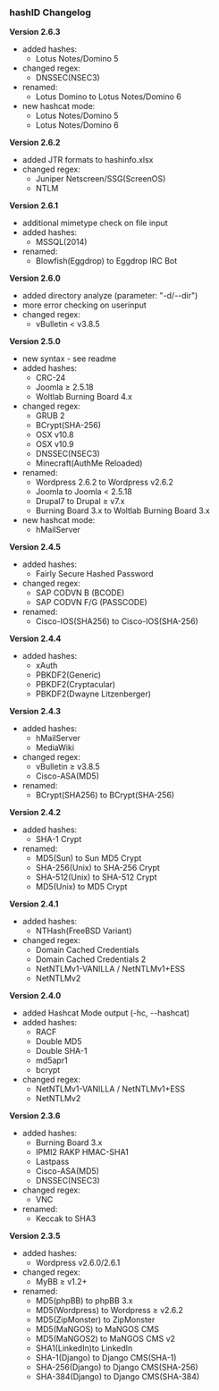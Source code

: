 ### hashID Changelog
**Version 2.6.3**
* added hashes:
	* Lotus Notes/Domino 5
* changed regex:
	* DNSSEC(NSEC3)
* renamed:
	* Lotus Domino to Lotus Notes/Domino 6
* new hashcat mode:
	* Lotus Notes/Domino 5
	* Lotus Notes/Domino 6

**Version 2.6.2**
* added JTR formats to hashinfo.xlsx
* changed regex:
	* Juniper Netscreen/SSG(ScreenOS)
	* NTLM

**Version 2.6.1**
* additional mimetype check on file input
* added hashes:
	* MSSQL(2014)
* renamed:
	* Blowfish(Eggdrop) to Eggdrop IRC Bot

**Version 2.6.0**
* added directory analyze (parameter: "-d/--dir")
* more error checking on userinput
* changed regex:
	* vBulletin < v3.8.5

**Version 2.5.0**
* new syntax - see readme
* added hashes:
	* CRC-24
	* Joomla ≥ 2.5.18
	* Woltlab Burning Board 4.x
* changed regex:
	* GRUB 2
	* BCrypt(SHA-256)
	* OSX v10.8
	* OSX v10.9
	* DNSSEC(NSEC3)
	* Minecraft(AuthMe Reloaded)
* renamed:
	* Wordpress 2.6.2 to Wordpress v2.6.2
	* Joomla to Joomla < 2.5.18
	* Drupal7 to Drupal ≥ v7.x
	* Burning Board 3.x to Woltlab Burning Board 3.x
* new hashcat mode:
	* hMailServer

**Version 2.4.5**
* added hashes:
	* Fairly Secure Hashed Password
* changed regex:
	* SAP CODVN B (BCODE)
	* SAP CODVN F/G (PASSCODE)
* renamed:
	* Cisco-IOS(SHA256) to Cisco-IOS(SHA-256)
	
**Version 2.4.4**
* added hashes:
	* xAuth
	* PBKDF2(Generic)
	* PBKDF2(Cryptacular)
	* PBKDF2(Dwayne Litzenberger)

**Version 2.4.3**
* added hashes:
	* hMailServer
	* MediaWiki
* changed regex:
	* vBulletin ≥ v3.8.5
	* Cisco-ASA(MD5)
* renamed:
	* BCrypt(SHA256) to BCrypt(SHA-256)
	
**Version 2.4.2**
* added hashes:
	* SHA-1 Crypt
* renamed:
	* MD5(Sun) to Sun MD5 Crypt
	* SHA-256(Unix) to SHA-256 Crypt
	* SHA-512(Unix) to SHA-512 Crypt
	* MD5(Unix) to MD5 Crypt

**Version 2.4.1**
* added hashes:
	* NTHash(FreeBSD Variant)
* changed regex:
	* Domain Cached Credentials
	* Domain Cached Credentials 2
	* NetNTLMv1-VANILLA / NetNTLMv1+ESS
	* NetNTLMv2

**Version 2.4.0**
* added Hashcat Mode output (-hc, --hashcat)
* added hashes:
	* RACF
	* Double MD5
	* Double SHA-1
	* md5apr1
	* bcrypt
* changed regex:
	* NetNTLMv1-VANILLA / NetNTLMv1+ESS
	* NetNTLMv2
	
**Version 2.3.6**
* added hashes:
	* Burning Board 3.x
	* IPMI2 RAKP HMAC-SHA1
	* Lastpass
	* Cisco-ASA(MD5)
	* DNSSEC(NSEC3)
* changed regex:
	* VNC
* renamed:
	* Keccak to SHA3

**Version 2.3.5**	
* added hashes:
	* Wordpress v2.6.0/2.6.1
* changed regex:
	* MyBB ≥ v1.2+
* renamed:
	* MD5(phpBB) to phpBB 3.x
	* MD5(Wordpress) to Wordpress ≥ v2.6.2
	* MD5(ZipMonster) to ZipMonster
	* MD5(MaNGOS) to MaNGOS CMS
	* MD5(MaNGOS2) to MaNGOS CMS v2
	* SHA1(LinkedIn)to LinkedIn
	* SHA-1(Django) to Django CMS(SHA-1)
	* SHA-256(Django) to Django CMS(SHA-256)
	* SHA-384(Django) to Django CMS(SHA-384)
